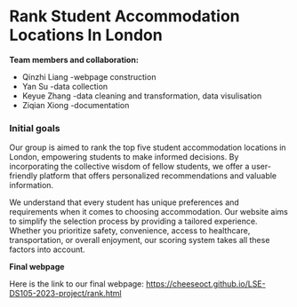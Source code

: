 # **Rank Student Accommodation Locations In London**

**Team members and collaboration:** 

- Qinzhi Liang -webpage construction
- Yan Su       -data collection
- Keyue Zhang  -data cleaning and transformation, data visulisation
- Ziqian Xiong -documentation

### **Initial goals**
Our group is aimed to rank the top five student accommodation locations in London, empowering students to make informed decisions. By incorporating the collective wisdom of fellow students, we offer a user-friendly platform that offers personalized recommendations and valuable information.

We understand that every student has unique preferences and requirements when it comes to choosing accommodation. Our website aims to simplify the selection process by providing a tailored experience. Whether you prioritize safety, convenience, access to healthcare, transportation, or overall enjoyment, our scoring system takes all these factors into account.

**Final webpage**

Here is the link to our final webpage:
https://cheeseoct.github.io/LSE-DS105-2023-project/rank.html
